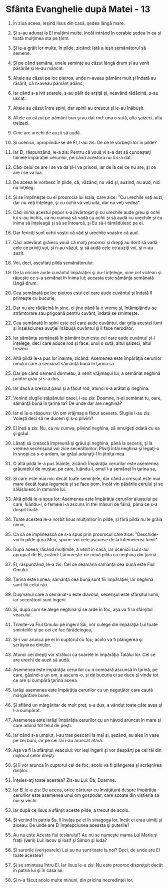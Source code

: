 # Sf&#226;nta Evanghelie dup&#259; Matei - 13

1. În ziua aceea, ieşind Iisus din casă, şedea lângă mare. 

2. Şi s-au adunat la El mulţimi multe, încât intrând în corabie şedea în ea şi toată mulţimea sta pe ţărm. 

3. Şi le-a grăit lor multe, în pilde, zicând: Iată a ieşit semănătorul să semene. 

4. Şi pe când semăna, unele seminţe au căzut lângă drum şi au venit păsările şi le-au mâncat. 

5. Altele au căzut pe loc pietros, unde n-aveau pământ mult şi îndată au răsărit, că n-aveau pământ adânc; 

6. Iar când s-a ivit soarele, s-au pălit de arşiţă şi, neavând rădăcină, s-au uscat. 

7. Altele au căzut între spini, dar spinii au crescut şi le-au înăbuşit. 

8. Altele au căzut pe pământ bun şi au dat rod: una o sută, alta şaizeci, alta treizeci. 

9. Cine are urechi de auzit să audă. 

10. Şi ucenicii, apropiindu-se de El, I-au zis: De ce le vorbeşti lor în pilde? 

11. Iar El, răspunzând, le-a zis: Pentru că vouă vi s-a dat să cunoaşteţi tainele împărăţiei cerurilor, pe când acestora nu li s-a dat. 

12. Căci celui ce are i se va da şi-i va prisosi, iar de la cel ce nu are, şi ce are i se va lua. 

13. De aceea le vorbesc în pilde, că, văzând, nu văd şi, auzind, nu aud, nici nu înţeleg. 

14. Şi se împlineşte cu ei proorocia lui Isaia, care zice: "Cu urechile veţi auzi, dar nu veţi înţelege, şi cu ochii vă veţi uita, dar nu veţi vedea". 

15. Căci inima acestui popor s-a învârtoşat şi cu urechile aude greu şi ochii lui s-au închis, ca nu cumva să vadă cu ochii şi să audă cu urechile şi cu inima să înţeleagă şi să se întoarcă, şi Eu să-i tămăduiesc pe ei. 

16. Dar fericiţi sunt ochii voştri că văd şi urechile voastre că aud. 

17. Căci adevărat grăiesc vouă că mulţi prooroci şi drepţi au dorit să vadă cele ce priviţi voi, şi n-au văzut, şi să audă cele ce auziţi voi, şi n-au auzit. 

18. Voi, deci, ascultaţi pilda semănătorului: 

19. De la oricine aude cuvântul împărăţiei şi nu-l înţelege, vine cel viclean şi răpeşte ce s-a semănat în inima lui; aceasta este sămânţa semănată lângă drum. 

20. Cea semănată pe loc pietros este cel care aude cuvântul şi îndată îl primeşte cu bucurie, 

21. Dar nu are rădăcină în sine, ci ţine până la o vreme şi, întâmplându-se strâmtorare sau prigoană pentru cuvânt, îndată se sminteşte. 

22. Cea semănată în spini este cel care aude cuvântul, dar grija acestei lumi şi înşelăciunea avuţiei înăbuşă cuvântul şi îl face neroditor. 

23. Iar sămânţa semănată în pământ bun este cel care aude cuvântul şi-l înţelege, deci care aduce rod şi face: unul o sută, altul şaizeci, altul treizeci. 

24. Altă pildă le-a pus lor înainte, zicând: Asemenea este împărăţia cerurilor omului care a semănat sămânţă bună în ţarina sa. 

25. Dar pe când oamenii dormeau, a venit vrăjmaşul lui, a semănat neghină printre grâu şi s-a dus. 

26. Iar dacă a crescut paiul şi a făcut rod, atunci s-a arătat şi neghina. 

27. Venind slugile stăpânului casei, i-au zis: Doamne, n-ai semănat tu, oare, sămânţă bună în ţarina ta? De unde dar are neghină? 

28. Iar el le-a răspuns: Un om vrăjmaş a făcut aceasta. Slugile i-au zis: Voieşti deci să ne ducem şi s-o plivim? 

29. El însă a zis: Nu, ca nu cumva, plivind neghina, să smulgeţi odată cu ea şi grâul. 

30. Lăsaţi să crească împreună şi grâul şi neghina, până la seceriş, şi la vremea secerişului voi zice secerătorilor: Pliviţi întâi neghina şi legaţi-o în snopi ca s-o ardem, iar grâul adunaţi-l în jitniţa mea. 

31. O altă pildă le-a pus înainte, zicând: Împărăţia cerurilor este asemenea grăuntelui de muştar, pe care, luându-l, omul l-a semănat în ţarina sa, 

32. Şi care este mai mic decât toate seminţele, dar când a crescut este mai mare decât toate legumele şi se face pom, încât vin păsările cerului şi se sălăşluiesc în ramurile lui. 

33. Altă pildă le-a spus lor: Asemenea este împărăţia cerurilor aluatului pe care, luându-l, o femeie l-a ascuns în trei măsuri de făină, până ce s-a dospit toată. 

34. Toate acestea le-a vorbit Iisus mulţimilor în pilde, şi fără pildă nu le grăia nimic, 

35. Ca să se împlinească ce s-a spus prin proorocul care zice: "Deschide-voi în pilde gura Mea, spune-voi cele ascunse de la întemeierea lumii". 

36. După aceea, lăsând mulţimile, a venit în casă, iar ucenicii Lui s-au apropiat de El, zicând: Lămureşte-ne nouă pilda cu neghina din ţarină. 

37. El, răspunzând, le-a zis: Cel ce seamănă sămânţa cea bună este Fiul Omului. 

38. Ţarina este lumea; sămânţa cea bună sunt fiii împărăţiei; iar neghina sunt fiii celui rău. 

39. Duşmanul care a semănat-o este diavolul; secerişul este sfârşitul lumii, iar secerătorii sunt îngerii. 

40. Şi, după cum se alege neghina şi se arde în foc, aşa va fi la sfârşitul veacului. 

41. Trimite-va Fiul Omului pe îngerii Săi, vor culege din împărăţia Lui toate smintelile şi pe cei ce fac fărădelegea, 

42. Şi-i vor arunca pe ei în cuptorul cu foc; acolo va fi plângerea şi scrâşnirea dinţilor. 

43. Atunci cei drepţi vor străluci ca soarele în împărăţia Tatălui lor. Cel ce are urechi de auzit să audă. 

44. Asemenea este împărăţia cerurilor cu o comoară ascunsă în ţarină, pe care, găsind-o un om, a ascuns-o, şi de bucuria ei se duce şi vinde tot ce are şi cumpără ţarina aceea. 

45. Iarăşi asemenea este împărăţia cerurilor cu un neguţător care caută mărgăritare bune. 

46. Şi aflând un mărgăritar de mult preţ, s-a dus, a vândut toate câte avea şi l-a cumpărat. 

47. Asemenea este iarăşi împărăţia cerurilor cu un năvod aruncat în mare şi care adună tot felul de peşti. 

48. Iar când s-a umplut, l-au tras pescarii la mal şi, şezând, au ales în vase pe cei buni, iar pe cei răi i-au aruncat afară. 

49. Aşa va fi la sfârşitul veacului: vor ieşi îngerii şi vor despărţi pe cei răi din mijlocul celor drepţi. 

50. Şi îi vor arunca în cuptorul cel de foc; acolo va fi plângerea şi scrâşnirea dinţilor. 

51. Înţeles-aţi toate acestea? Zis-au Lui: Da, Doamne. 

52. Iar El le-a zis: De aceea, orice cărturar cu învăţătură despre împărăţia cerurilor este asemenea unui om gospodar, care scoate din vistieria sa noi şi vechi. 

53. Iar după ce Iisus a sfârşit aceste pilde, a trecut de acolo. 

54. Şi venind în patria Sa, îi învăţa pe ei în sinagoga lor, încât ei erau uimiţi şi ziceau: De unde are El înţelepciunea aceasta şi puterile? 

55. Au nu este Acesta fiul teslarului? Au nu se numeşte mama Lui Maria şi fraţii (verii) Lui: Iacov şi Iosif şi Simon şi Iuda? 

56. Şi surorile (verişoarele) Lui au nu sunt toate la noi? Deci, de unde are El toate acestea? 

57. Şi se sminteau întru El. Iar Iisus le-a zis: Nu este prooroc dispreţuit decât în patria lui şi în casa lui. 

58. Şi n-a făcut acolo multe minuni, din pricina necredinţei lor. 

